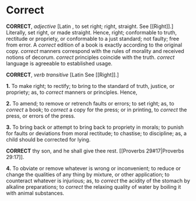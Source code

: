 # Correct

**CORRECT**, _adjective_ \[Latin , to set right; right, straight. See [[Right]].\] Literally, set right, or made straight. Hence, right; conformable to truth, rectitude or propriety, or conformable to a just standard; not faulty; free from error. A _correct_ edition of a book is exactly according to the original copy. _correct_ manners correspond with the rules of morality and received notions of decorum. _correct_ principles coincide with the truth. _correct_ language is agreeable to established usage.

**CORRECT**, _verb transitive_ \[Latin See [[Right]].\]

**1.** To make right; to rectify; to bring to the standard of truth, justice, or propriety; as, to _correct_ manners or principles. Hence,

**2.** To amend; to remove or retrench faults or errors; to set right; as, to _correct_ a book; to _correct_ a copy for the press; or in printing, to _correct_ the press, or errors of the press.

**3.** To bring back or attempt to bring back to propriety in morals; to punish for faults or deviations from moral rectitude; to chastise; to discipline; as, a child should be corrected for lying.

**CORRECT** thy son, and he shall give thee rest. [[Proverbs 29#17|Proverbs 29:17]].

**4.** To obviate or remove whatever is wrong or inconvenient; to reduce or change the qualities of any thing by mixture, or other application; to counteract whatever is injurious; as, to _correct_ the acidity of the stomach by alkaline preparations; to _correct_ the relaxing quality of water by boiling it with animal substances.